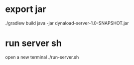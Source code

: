 # export jar
./gradlew build
java -jar dynaload-server-1.0-SNAPSHOT.jar

# run server sh 
open a new terminal
./run-server.sh